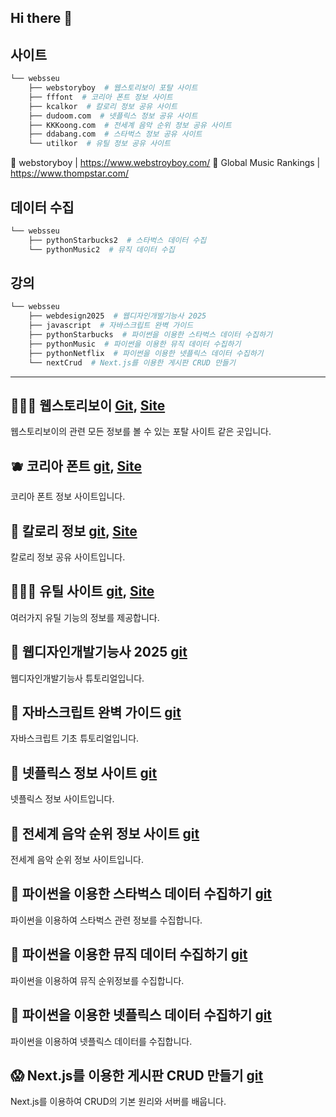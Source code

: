 ## Hi there 👋

## 사이트 
```bash
└── websseu
    ├── webstoryboy  # 웹스토리보이 포탈 사이트
    ├── fffont  # 코리아 폰트 정보 사이트
    ├── kcalkor  # 칼로리 정보 공유 사이트
    ├── dudoom.com  # 넷플릭스 정보 공유 사이트
    ├── KKKoong.com  # 전세계 음악 순위 정보 공유 사이트
    ├── ddabang.com  # 스타벅스 정보 공유 사이트
    └── utilkor  # 유틸 정보 공유 사이트
```

👹 webstoryboy | https://www.webstroyboy.com/
🎹 Global Music Rankings | https://www.thompstar.com/

## 데이터 수집 
```bash
└── websseu
    ├── pythonStarbucks2  # 스타벅스 데이터 수집
    └── pythonMusic2  # 뮤직 데이터 수집
```

## 강의
```bash
└── websseu
    ├── webdesign2025  # 웹디자인개발기능사 2025
    ├── javascript  # 자바스크립트 완벽 가이드
    ├── pythonStarbucks  # 파이썬을 이용한 스타벅스 데이터 수집하기
    ├── pythonMusic  # 파이썬을 이용한 뮤직 데이터 수집하기
    ├── pythonNetflix  # 파이썬을 이용한 넷플릭스 데이터 수집하기
    └── nextCrud  # Next.js를 이용한 게시판 CRUD 만들기  
```
----------------------------------------------------------------------

## 👩🏻‍💻 웹스토리보이 [Git](https://github.com/websseu/webstoryboy), [Site](https://webstoryboy.vercel.app)   
웹스토리보이의 관련 모든 정보를 볼 수 있는 포탈 사이트 같은 곳입니다.   

## 🫐 코리아 폰트 [git](https://github.com/websseu/fontkor), [Site](https://fontkor.vercel.app)   
코리아 폰트 정보 사이트입니다.    

## 🐶 칼로리 정보 [git](https://github.com/websseu/kaclkor), [Site](https://kcalkor.vercel.app)   
칼로리 정보 공유 사이트입니다.      

## 🧑🏼‍💻 유틸 사이트 [git](https://github.com/websseu/utilkor), [Site](https://utilkor.vercel.app)  
여러가지 유틸 기능의 정보를 제공합니다.   

## 🧠 웹디자인개발기능사 2025 [git](https://github.com/websseu/webdesign2025)   
웹디자인개발기능사 튜토리얼입니다.   

## 🤑 자바스크립트 완벽 가이드 [git](https://github.com/websseu/javascript)   
자바스크립트 기초 튜토리얼입니다.   

## 🥵 넷플릭스 정보 사이트 [git](https://github.com/websseu/dudoom)   
넷플릭스 정보 사이트입니다.

## 🥵 전세계 음악 순위 정보 사이트 [git](https://github.com/websseu/kkkoong)   
전세계 음악 순위 정보 사이트입니다.

## 🥶 파이썬을 이용한 스타벅스 데이터 수집하기 [git](https://github.com/websseu/pythonStarbucks)   
파이썬을 이용하여 스타벅스 관련 정보를 수집합니다.

## 🥶 파이썬을 이용한 뮤직 데이터 수집하기 [git](https://github.com/websseu/pythonMusic)   
파이썬을 이용하여 뮤직 순위정보를 수집합니다.

## 🥶 파이썬을 이용한 넷플릭스 데이터 수집하기 [git](https://github.com/websseu/pythonNetflix)   
파이썬을 이용하여 넷플릭스 데이터를 수집합니다.

## 😱 Next.js를 이용한 게시판 CRUD 만들기 [git](https://github.com/websseu/next-crud)   
Next.js를 이용하여 CRUD의 기본 원리와 서버를 배웁니다.
 
